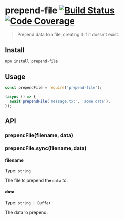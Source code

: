 # prepend-file [![Build Status][travis-image]][travis-url] [![Code Coverage][coveralls-image]][coveralls-url]

> Prepend data to a file, creating it if it doesn't exist.

## Install

```sh
npm install prepend-file
```

## Usage

```js
const prependFile = require('prepend-file');

(async () => {
  await prependFile('message.txt', 'some data');
});
```

## API

### prependFile(filename, data)

### prependFile.sync(filename, data)

#### filename

Type: `string`

The file to prepend the `data` to.

#### data

Type: `string | Buffer`

The data to prepend.

[travis-image]: https://travis-ci.org/hemanth/node-prepend-file.svg?branch=master
[travis-url]: https://travis-ci.org/hemanth/node-prepend-file
[coveralls-image]: https://coveralls.io/repos/hemanth/node-prepend-file/badge.svg
[coveralls-url]: https://coveralls.io/r/hemanth/node-prepend-file
